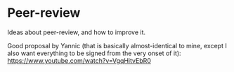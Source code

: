 # Peer-review

Ideas about peer-review, and how to improve it.

Good proposal by Yannic (that is basically almost-identical to mine, except I also want everything to be signed from the very onset of it):
https://www.youtube.com/watch?v=VgqHitvEbR0